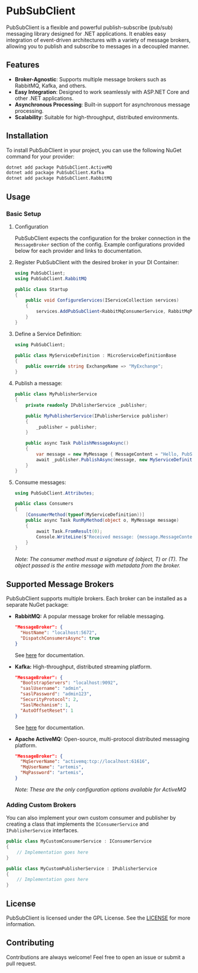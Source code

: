 # PubSubClient

PubSubClient is a flexible and powerful publish-subscribe (pub/sub) messaging library designed for .NET applications. It enables easy integration of event-driven architectures with a variety of message brokers, allowing you to publish and subscribe to messages in a decoupled manner.

## Features

- **Broker-Agnostic**: Supports multiple message brokers such as RabbitMQ, Kafka, and others.
- **Easy Integration**: Designed to work seamlessly with ASP.NET Core and other .NET applications.
- **Asynchronous Processing**: Built-in support for asynchronous message processing.
- **Scalability**: Suitable for high-throughput, distributed environments.

## Installation

To install PubSubClient in your project, you can use the following NuGet command for your provider:
```bash
dotnet add package PubSubClient.ActiveMQ
dotnet add package PubSubClient.Kafka
dotnet add package PubSubClient.RabbitMQ
```

## Usage

### Basic Setup

 1. Configuration
 
 	PubSubClient expects the configuration for the broker connection in the `MessageBroker` section of the config.
    Example configurations provided below for each provider and links to documentation.

1. Register PubSubClient with the desired broker in your DI Container:
	```csharp
    using PubSubClient;
    using PubSubClient.RabbitMQ
	
	public class Startup
	{
	    public void ConfigureServices(IServiceCollection services)
	    {
	        services.AddPubSubClient<RabbitMqConsumerService, RabbitMqPublisherService>(); // Example using RabbitMQ
	    }
	}
    ```

1. Define a Service Definition:
	```csharp
    using PubSubClient;
    
    public class MyServiceDefinition : MicroServiceDefinitionBase
    {
    	public override string ExchangeName => "MyExchange";
    }
    ```
    
1. Publish a message:
	```csharp
	public class MyPublisherService
	{
	    private readonly IPublisherService _publisher;
	
	    public MyPublisherService(IPublisherService publisher)
	    {
	        _publisher = publisher;
	    }
	
	    public async Task PublishMessageAsync()
	    {
	        var message = new MyMessage { MessageContent = "Hello, PubSub!" };
	        await _publisher.PublishAsync(message, new MyServiceDefinition());
	    }
	}
    ```

1. Consume messages:
	```csharp
    using PubSubClient.Attributes;
	
    public class Consumers
    {
	    [ConsumerMethod(typeof(MyServiceDefinition))]
	    public async Task RunMyMethod(object o, MyMessage message)
	    {
	        await Task.FromResult(0);
	        Console.WriteLine($"Received message: {message.MessageContent}");
	    }
	}
    ```
    *Note: The consumer method must a signature of (object, T) or (T).  The object passed is the entire message with metadata from the broker.*
    
## Supported Message Brokers

PubSubClient supports multiple brokers. Each broker can be installed as a separate NuGet package:
* **RabbitMQ:** A popular message broker for reliable messaging.
	
    ```json
    "MessageBroker": {
  	  "HostName": "localhost:5672",
  	  "DispatchConsumersAsync": true
	}
    ```
    
    See [here](https://rabbitmq.github.io/rabbitmq-dotnet-client/api/RabbitMQ.Client.ConnectionFactory.html#properties) for documentation.

* **Kafka:** High-throughput, distributed streaming platform.
	
    ```json
	"MessageBroker": {
  	  "BootstrapServers": "localhost:9092",
  	  "saslUsername": "admin",
  	  "saslPassword": "admin123",
  	  "SecurityProtocol": 2,
  	  "SaslMechanism": 1,
  	  "AutoOffsetReset": 1
	}
    ```
    
    See [here](https://docs.confluent.io/platform/current/clients/confluent-kafka-dotnet/_site/api/Confluent.Kafka.ConsumerConfig.html#properties) for documentation.

* **Apache ActiveMQ:** Open-source, multi-protocol distributed messaging platform.
	
    ```json
	"MessageBroker": {
  	  "MqServerName": "activemq:tcp://localhost:61616",
  	  "MqUserName": "artemis",
  	  "MqPassword": "artemis",
	}
    ```
    
    *Note: These are the only configuration options available for ActiveMQ*

### Adding Custom Brokers

You can also implement your own custom consumer and publisher by creating a class that implements the `IConsumerService` and `IPublisherService` interfaces.
```csharp
public class MyCustomConsumerService : IConsumerService
{
    // Implementation goes here
}

public class MyCustomPublisherService : IPublisherService
{
    // Implementation goes here
}
```

## License
PubSubClient is licensed under the GPL License. See the [LICENSE](https://spdx.org/licenses/GPL-3.0-or-later.html) for more information.

## Contributing
Contributions are always welcome! Feel free to open an issue or submit a pull request.